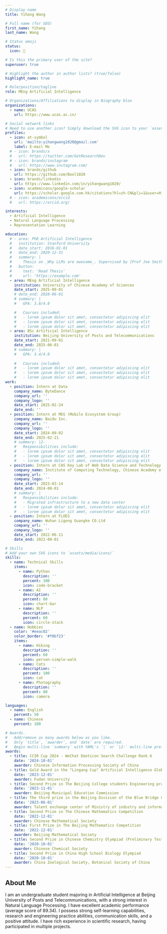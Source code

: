 ```yaml
---
# Display name
title: Yihang Wang

# Full name (for SEO)
first_name: Yihang
last_name: Wang

# Status emoji
status:
  icon: 🚀

# Is this the primary user of the site?
superuser: true

# Highlight the author in author lists? (true/false)
highlight_name: true

# Role/position/tagline
role: MEng Artificial Intelligence

# Organizations/Affiliations to display in Biography blox
organizations:
  - name: UCAS
    url: https://www.ucas.ac.cn/

# Social network links
# Need to use another icon? Simply download the SVG icon to your `assets/media/icons/` folder.
profiles:
  - icon: at-symbol
    url: 'mailto:yihangwang1020@gmail.com'
    label: E-mail Me
  # - icon: brands/x
  #   url: https://twitter.com/GetResearchDev
  # - icon: brands/instagram
  #   url: https://www.instagram.com/
  - icon: brands/github
    url: https://github.com/Bool1020
  - icon: brands/linkedin
    url: https://www.linkedin.com/in/yihangwang1020/
  - icon: academicons/google-scholar
    url: https://scholar.google.com.hk/citations?hl=zh-CN&pli=1&user=Hj2S-bIAAAAJ
  # - icon: academicons/orcid
  #   url: https://orcid.org/

interests:
  - Artificial Intelligence
  - Natural Language Processing
  - Representation Learning

education:
  # - area: PhD Artificial Intelligence
  #   institution: Stanford University
  #   date_start: 2016-01-01
  #   date_end: 2020-12-31
  #   summary: |
  #     Thesis on _Why LLMs are awesome_. Supervised by [Prof Joe Smith](https://example.com). Presented papers at 5 IEEE conferences with the contributions being published in 2 Springer journals.
  #   button:
  #     text: 'Read Thesis'
  #     url: 'https://example.com'
  - area: MEng Artificial Intelligence
    institution: University of Chinese Academy of Sciences
    date_start: 2025-09-01
    # date_end: 2028-06-01
    # summary: |
    #   GPA: 3.8/4.0

    #   Courses included:
    #   - lorem ipsum dolor sit amet, consectetur adipiscing elit
    #   - lorem ipsum dolor sit amet, consectetur adipiscing elit
    #   - lorem ipsum dolor sit amet, consectetur adipiscing elit
  - area: BSc Artificial Intelligence
    institution: Beijing University of Posts and Telecommunications
    date_start: 2021-09-01
    date_end: 2025-06-01
    # summary: |
    #   GPA: 3.4/4.0
      
    #   Courses included:
    #   - lorem ipsum dolor sit amet, consectetur adipiscing elit
    #   - lorem ipsum dolor sit amet, consectetur adipiscing elit
    #   - lorem ipsum dolor sit amet, consectetur adipiscing elit
work:
  - position: Intern at Data
    company_name: ByteDance
    company_url: ''
    company_logo: ''
    date_start: 2025-02-24
    date_end: ''
  - position: Intern at MEG (Mobile Ecosystem Group)
    company_name: Baidu Inc.
    company_url: ''
    company_logo: ''
    date_start: 2024-09-02
    date_end: 2025-02-21
    # summary: |2-
    #   Responsibilities include:
    #   - lorem ipsum dolor sit amet, consectetur adipiscing elit
    #   - lorem ipsum dolor sit amet, consectetur adipiscing elit
    #   - lorem ipsum dolor sit amet, consectetur adipiscing elit
  - position: Intern at CAS Key Lab of Web Data Science and Technology
    company_name: Institute of Computing Technology, Chinese Academy of Sciences
    company_url: ''
    company_logo: ''
    date_start: 2023-03-14
    date_end: 2024-08-01
    # summary: |
    #   Responsibilities include:
    #   - Migrated infrastructure to a new data center
    #   - lorem ipsum dolor sit amet, consectetur adipiscing elit
    #   - lorem ipsum dolor sit amet, consectetur adipiscing elit
  - position: Intern at FLOES
    company_name: Wuhan Ligong Guangke CO.Ltd
    company_url: ''
    company_logo: ''
    date_start: 2022-06-11
    date_end: 2022-08-01

# Skills
# Add your own SVG icons to `assets/media/icons/`
skills:
  - name: Technical Skills
    items:
      - name: Python
        description: ''
        percent: 100
        icon: code-bracket
      - name: AI
        description: ''
        percent: 80
        icon: chart-bar
      - name: NLP
        description: ''
        percent: 60
        icon: circle-stack
  - name: Hobbies
    color: '#eeac02'
    color_border: '#f0bf23'
    items:
      - name: Hiking
        description: ''
        percent: 60
        icon: person-simple-walk
      - name: Cats
        description: ''
        percent: 100
        icon: cat
      - name: Photography
        description: ''
        percent: 80
        icon: camera

languages:
  - name: English
    percent: 50
  - name: Chinese
    percent: 100

# Awards.
#   Add/remove as many awards below as you like.
#   Only `title`, `awarder`, and `date` are required.
#   Begin multi-line `summary` with YAML's `|` or `|2-` multi-line prefix and indent 2 spaces below.
awards:
  - title: CCIR Cup 2024 - WeChat Emoticon Search Challenge Rank 6
    date: '2024-10-01'
    awarder: Chinese Information Processing Society of China
  - title: Gold Award in the "Lingang Cup" Artificial Intelligence Global Innovation Competition
    date: '2023-12-01'
    awarder: Fudan University
  - title: Second Prize in The Beijing College students Engineering practice and innovation ability competition
    date: '2023-11-01'
    awarder: Beijing Municipal Education Commission
  - title: The third prize in the Beijing Division of the Blue Bridge Cup National Software and Information Technology Professional Talent Competition
    date: '2023-06-01'
    awarder: Talent exchange center of Ministry of industry and information technology
  - title: Second Prize in The Chinese Mathematics Competition
    date: '2022-12-01'
    awarder: Chinese Mathematical Society
  - title: First Prize in The Beijing Mathematics Competition
    date: '2022-12-01'
    awarder: Beijing Mathematical Society
  - title: Second Prize in Chinese Chemistry Olympiad (Preliminary Test)
    date: '2020-10-01'
    awarder: Chinese Chemical Society
  - title: Second Prize in China High School Biology Olympiad
    date: '2020-10-01'
    awarder: China Zoological Society, Botanical Society of China
---
```


## About Me

I am an undergraduate student majoring in Artificial Intelligence at Beijing University of Posts and Telecommunications, with a strong interest in Natural Language Processing. I have excellent academic performance (average score of 89.34). I possess strong self-learning capabilities, research and engineering practice abilities, communication skills, and a positive attitude. I have rich experience in scientific research, having participated in multiple projects.
